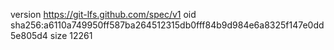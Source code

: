 version https://git-lfs.github.com/spec/v1
oid sha256:a6110a749950ff587ba264512315db0fff84b9d984e6a8325f147e0dd5e805d4
size 12261
